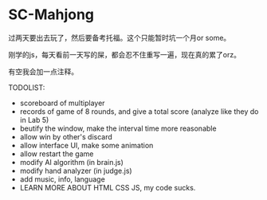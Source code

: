# SC-Mahjong

过两天要出去玩了，然后要备考托福。这个只能暂时坑一个月or some。

刚学的js，每天看前一天写的屎，都会忍不住重写一遍，现在真的累了orz。

有空我会加一点注释。

TODOLIST:
+ scoreboard of multiplayer
+ records of game of 8 rounds, and give a total score (analyze like they do in Lab 5)
+ beutify the window, make the interval time more reasonable
+ allow win by other's discard
+ allow interface UI, make some animation
+ allow restart the game
+ modify AI algorithm (in brain.js)
+ modify hand analyzer (in judge.js)
+ add music, info, language
+ LEARN MORE ABOUT HTML CSS JS, my code sucks.
